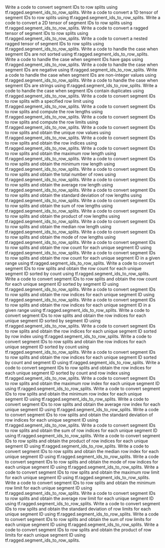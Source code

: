 Write a code to convert segment IDs to row splits using tf.ragged.segment_ids_to_row_splits.
Write a code to convert a 1D tensor of segment IDs to row splits using tf.ragged.segment_ids_to_row_splits.
Write a code to convert a 2D tensor of segment IDs to row splits using tf.ragged.segment_ids_to_row_splits.
Write a code to convert a ragged tensor of segment IDs to row splits using tf.ragged.segment_ids_to_row_splits.
Write a code to convert a nested ragged tensor of segment IDs to row splits using tf.ragged.segment_ids_to_row_splits.
Write a code to handle the case when segment IDs are not sorted using tf.ragged.segment_ids_to_row_splits.
Write a code to handle the case when segment IDs have gaps using tf.ragged.segment_ids_to_row_splits.
Write a code to handle the case when segment IDs are negative using tf.ragged.segment_ids_to_row_splits.
Write a code to handle the case when segment IDs are non-integer values using tf.ragged.segment_ids_to_row_splits.
Write a code to handle the case when segment IDs are strings using tf.ragged.segment_ids_to_row_splits.
Write a code to handle the case when segment IDs contain duplicates using tf.ragged.segment_ids_to_row_splits.
Write a code to convert segment IDs to row splits with a specified row limit using tf.ragged.segment_ids_to_row_splits.
Write a code to convert segment IDs to row splits and compute the row lengths using tf.ragged.segment_ids_to_row_splits.
Write a code to convert segment IDs to row splits and compute the row limits using tf.ragged.segment_ids_to_row_splits.
Write a code to convert segment IDs to row splits and obtain the unique row values using tf.ragged.segment_ids_to_row_splits.
Write a code to convert segment IDs to row splits and obtain the row indices using tf.ragged.segment_ids_to_row_splits.
Write a code to convert segment IDs to row splits and obtain the maximum row length using tf.ragged.segment_ids_to_row_splits.
Write a code to convert segment IDs to row splits and obtain the minimum row length using tf.ragged.segment_ids_to_row_splits.
Write a code to convert segment IDs to row splits and obtain the total number of rows using tf.ragged.segment_ids_to_row_splits.
Write a code to convert segment IDs to row splits and obtain the average row length using tf.ragged.segment_ids_to_row_splits.
Write a code to convert segment IDs to row splits and obtain the standard deviation of row lengths using tf.ragged.segment_ids_to_row_splits.
Write a code to convert segment IDs to row splits and obtain the sum of row lengths using tf.ragged.segment_ids_to_row_splits.
Write a code to convert segment IDs to row splits and obtain the product of row lengths using tf.ragged.segment_ids_to_row_splits.
Write a code to convert segment IDs to row splits and obtain the median row length using tf.ragged.segment_ids_to_row_splits.
Write a code to convert segment IDs to row splits and obtain the mode of row lengths using tf.ragged.segment_ids_to_row_splits.
Write a code to convert segment IDs to row splits and obtain the row count for each unique segment ID using tf.ragged.segment_ids_to_row_splits.
Write a code to convert segment IDs to row splits and obtain the row count for each unique segment ID in a given range using tf.ragged.segment_ids_to_row_splits.
Write a code to convert segment IDs to row splits and obtain the row count for each unique segment ID sorted by count using tf.ragged.segment_ids_to_row_splits.
Write a code to convert segment IDs to row splits and obtain the row count for each unique segment ID sorted by segment ID using tf.ragged.segment_ids_to_row_splits.
Write a code to convert segment IDs to row splits and obtain the row indices for each unique segment ID using tf.ragged.segment_ids_to_row_splits.
Write a code to convert segment IDs to row splits and obtain the row indices for each unique segment ID in a given range using tf.ragged.segment_ids_to_row_splits.
Write a code to convert segment IDs to row splits and obtain the row indices for each unique segment ID sorted by segment ID using tf.ragged.segment_ids_to_row_splits.
Write a code to convert segment IDs to row splits and obtain the row indices for each unique segment ID sorted by row index using tf.ragged.segment_ids_to_row_splits.
Write a code to convert segment IDs to row splits and obtain the row indices for each unique segment ID sorted by count using tf.ragged.segment_ids_to_row_splits.
Write a code to convert segment IDs to row splits and obtain the row indices for each unique segment ID sorted by count and segment ID using tf.ragged.segment_ids_to_row_splits.
Write a code to convert segment IDs to row splits and obtain the row indices for each unique segment ID sorted by count and row index using tf.ragged.segment_ids_to_row_splits.
Write a code to convert segment IDs to row splits and obtain the maximum row index for each unique segment ID using tf.ragged.segment_ids_to_row_splits.
Write a code to convert segment IDs to row splits and obtain the minimum row index for each unique segment ID using tf.ragged.segment_ids_to_row_splits.
Write a code to convert segment IDs to row splits and obtain the average row index for each unique segment ID using tf.ragged.segment_ids_to_row_splits.
Write a code to convert segment IDs to row splits and obtain the standard deviation of row indices for each unique segment ID using tf.ragged.segment_ids_to_row_splits.
Write a code to convert segment IDs to row splits and obtain the sum of row indices for each unique segment ID using tf.ragged.segment_ids_to_row_splits.
Write a code to convert segment IDs to row splits and obtain the product of row indices for each unique segment ID using tf.ragged.segment_ids_to_row_splits.
Write a code to convert segment IDs to row splits and obtain the median row index for each unique segment ID using tf.ragged.segment_ids_to_row_splits.
Write a code to convert segment IDs to row splits and obtain the mode of row indices for each unique segment ID using tf.ragged.segment_ids_to_row_splits.
Write a code to convert segment IDs to row splits and obtain the maximum row limit for each unique segment ID using tf.ragged.segment_ids_to_row_splits.
Write a code to convert segment IDs to row splits and obtain the minimum row limit for each unique segment ID using tf.ragged.segment_ids_to_row_splits.
Write a code to convert segment IDs to row splits and obtain the average row limit for each unique segment ID using tf.ragged.segment_ids_to_row_splits.
Write a code to convert segment IDs to row splits and obtain the standard deviation of row limits for each unique segment ID using tf.ragged.segment_ids_to_row_splits.
Write a code to convert segment IDs to row splits and obtain the sum of row limits for each unique segment ID using tf.ragged.segment_ids_to_row_splits.
Write a code to convert segment IDs to row splits and obtain the product of row limits for each unique segment ID using tf.ragged.segment_ids_to_row_splits.